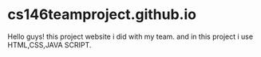 # cs146teamproject.github.io
Hello guys!
this project website i did with my team.
and in this project i use HTML,CSS,JAVA SCRIPT.
